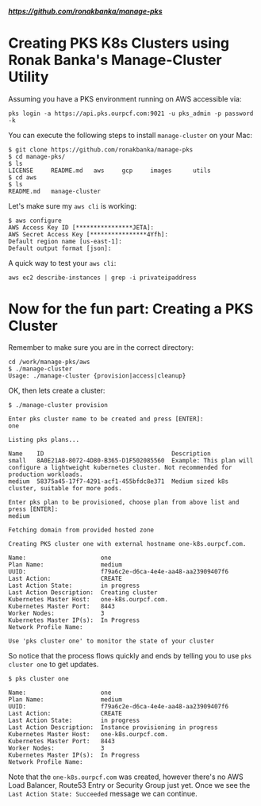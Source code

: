 ##### https://github.com/ronakbanka/manage-pks

# Creating PKS K8s Clusters using Ronak Banka's Manage-Cluster Utility

Assuming you have a PKS environment running on AWS accessible via:

```
pks login -a https://api.pks.ourpcf.com:9021 -u pks_admin -p password -k
```

You can execute the following steps to install `manage-cluster` on your Mac:

```
$ git clone https://github.com/ronakbanka/manage-pks
$ cd manage-pks/
$ ls
LICENSE		README.md	aws		gcp		images		utils
$ cd aws
$ ls
README.md	manage-cluster
```

Let's make sure my `aws cli` is working:

```
$ aws configure
AWS Access Key ID [****************JETA]: 
AWS Secret Access Key [****************4Yfh]: 
Default region name [us-east-1]: 
Default output format [json]: 
```

A quick way to test your `aws cli`:

```
aws ec2 describe-instances | grep -i privateipaddress
```

# Now for the fun part: Creating a PKS Cluster    

Remember to make sure you are in the correct directory:

```
cd /work/manage-pks/aws
$ ./manage-cluster 
Usage: ./manage-cluster {provision|access|cleanup}
```

OK, then lets create a cluster:

```
$ ./manage-cluster provision
```
```
Enter pks cluster name to be created and press [ENTER]:
one
```
```
Listing pks plans...

Name    ID                                    Description
small   8A0E21A8-8072-4D80-B365-D1F502085560  Example: This plan will configure a lightweight kubernetes cluster. Not recommended for production workloads.
medium  58375a45-17f7-4291-acf1-455bfdc8e371  Medium sized k8s cluster, suitable for more pods.
```
```
Enter pks plan to be provisioned, choose plan from above list and press [ENTER]:
medium
```
```
Fetching domain from provided hosted zone

Creating PKS cluster one with external hostname one-k8s.ourpcf.com. 

Name:                     one
Plan Name:                medium
UUID:                     f79a6c2e-d6ca-4e4e-aa48-aa23909407f6
Last Action:              CREATE
Last Action State:        in progress
Last Action Description:  Creating cluster
Kubernetes Master Host:   one-k8s.ourpcf.com.
Kubernetes Master Port:   8443
Worker Nodes:             3
Kubernetes Master IP(s):  In Progress
Network Profile Name:     

Use 'pks cluster one' to monitor the state of your cluster
```

So notice that the process flows quickly and ends by telling you to use `pks cluster one` to get updates.

```
$ pks cluster one

Name:                     one
Plan Name:                medium
UUID:                     f79a6c2e-d6ca-4e4e-aa48-aa23909407f6
Last Action:              CREATE
Last Action State:        in progress
Last Action Description:  Instance provisioning in progress
Kubernetes Master Host:   one-k8s.ourpcf.com.
Kubernetes Master Port:   8443
Worker Nodes:             3
Kubernetes Master IP(s):  In Progress
Network Profile Name: 
```

Note that the `one-k8s.ourpcf.com` was created, however there's no AWS Load Balancer, Route53 Entry or Security Group just yet. Once we see the `Last Action State: Succeeded` message we can continue.












